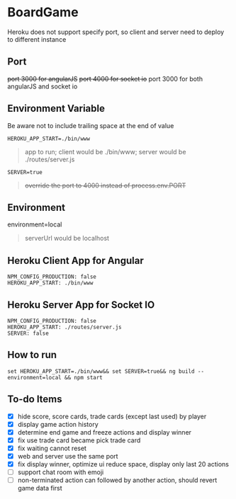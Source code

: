 # BoardGame

Heroku does not support specify port, so client and server need to deploy to different instance

## Port

~~port 3000 for angularJS~~
~~port 4000 for socket io~~
port 3000 for both angularJS and socket io

## Environment Variable

Be aware not to include trailing space at the end of value

`HEROKU_APP_START=./bin/www`
> app to run; client would be ./bin/www; server would be ./routes/server.js

`SERVER=true`
> ~~override the port to 4000 instead of process.env.PORT~~

 
## Environment

environment=local
> serverUrl would be localhost

## Heroku Client App for Angular

```NPM_CONFIG_LOGLEVEL: verbose
NPM_CONFIG_PRODUCTION: false
HEROKU_APP_START: ./bin/www
```

## Heroku Server App for Socket IO

```NPM_CONFIG_LOGLEVEL: verbose
NPM_CONFIG_PRODUCTION: false
HEROKU_APP_START: ./routes/server.js
SERVER: false
```

## How to run

`set HEROKU_APP_START=./bin/www&& set SERVER=true&& ng build --environment=local && npm start`

## To-do Items

- [x] hide score, score cards, trade cards (except last used) by player
- [x] display game action history
- [x] determine end game and freeze actions and display winner
- [x] fix use trade card became pick trade card
- [x] fix waiting cannot reset
- [x] web and server use the same port
- [x] fix display winner, optimize ui reduce space, display only last 20 actions
- [ ] support chat room with emoji
- [ ] non-terminated action can followed by another action, should revert game data first
